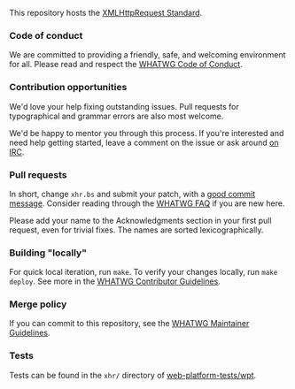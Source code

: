 This repository hosts the [XMLHttpRequest Standard](https://xhr.spec.whatwg.org/).

### Code of conduct

We are committed to providing a friendly, safe, and welcoming environment for all. Please read and
respect the [WHATWG Code of Conduct](https://whatwg.org/code-of-conduct).

### Contribution opportunities

We'd love your help fixing outstanding issues. Pull requests for typographical and grammar errors
are also most welcome.

We'd be happy to mentor you through this process. If you're interested and need help getting
started, leave a comment on the issue or ask around [on IRC](https://whatwg.org/irc).

### Pull requests

In short, change `xhr.bs` and submit your patch, with a
[good commit message](https://github.com/whatwg/meta/blob/master/COMMITTING.md). Consider
reading through the [WHATWG FAQ](https://whatwg.org/faq) if you are new here.

Please add your name to the Acknowledgments section in your first pull request, even for trivial
fixes. The names are sorted lexicographically.

### Building "locally"

For quick local iteration, run `make`. To verify your changes locally, run `make deploy`. See more
in the
[WHATWG Contributor Guidelines](https://github.com/whatwg/meta/blob/master/CONTRIBUTING.md#building).

### Merge policy

If you can commit to this repository, see the
[WHATWG Maintainer Guidelines](https://github.com/whatwg/meta/blob/master/MAINTAINERS.md).

### Tests

Tests can be found in the `xhr/` directory of
[web-platform-tests/wpt](https://github.com/web-platform-tests/wpt).
